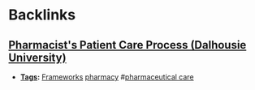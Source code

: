 
# Backlinks
## [Pharmacist's Patient Care Process (Dalhousie University)](<Pharmacist's Patient Care Process (Dalhousie University).md>)
- **[Tags](<Tags.md>):** [Frameworks](<Frameworks.md>) [pharmacy](<pharmacy.md>) #[pharmaceutical care](<pharmaceutical care.md>)

